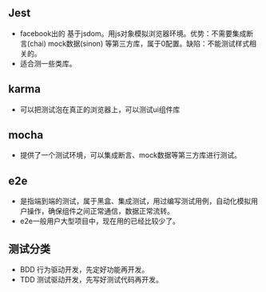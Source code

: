 ## Jest 
- facebook出的 基于jsdom。用js对象模拟浏览器环境。优势：不需要集成断言(chai) mock数据(sinon) 等第三方库，属于0配置。缺陷：不能测试样式相关的。
- 适合测一些类库。

## karma
- 可以把测试泡在真正的浏览器上，可以测试ui组件库

## mocha
- 提供了一个测试环境，可以集成断言、mock数据等第三方库进行测试。

## e2e
- 是指端到端的测试，属于黑盒、集成测试，用过编写测试用例，自动化模拟用户操作，确保组件之间正常通信，数据正常流转。
- e2e一般用户大型项目中，现在用的已经比较少了。

## 测试分类
- BDD 行为驱动开发，先定好功能再开发。
- TDD 测试驱动开发，先写好测试代码再开发。



